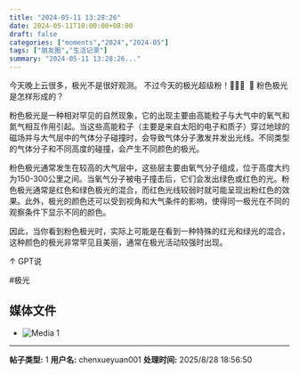 ```yaml
---
title: "2024-05-11 13:28:26"
date: 2024-05-11T10:00:00+08:00
draft: false
categories: ["moments","2024","2024-05"]
tags: ["朋友圈","生活记录"]
summary: "2024-05-11 13:28:26..."
---
```


今天晚上云很多，极光不是很好观测。
不过今天的极光超级粉！💖💖💖
​
🔮 粉色极光是怎样形成的？

粉色极光是一种相对罕见的自然现象，它的出现主要由高能粒子与大气中的氧气和氮气相互作用引起。当这些高能粒子（主要是来自太阳的电子和质子）穿过地球的磁场并与大气层中的气体分子碰撞时，会导致气体分子激发并发出光线。不同类型的气体分子和不同高度的碰撞，会产生不同颜色的极光。

粉色极光通常发生在较高的大气层中，这些层主要由氧气分子组成，位于高度大约为150-300公里之间。当氧气分子被电子撞击后，它们会发出绿色或红色的光。粉色极光通常是红色和绿色极光的混合，而红色光线较弱时就可能呈现出粉红色的效果。此外，极光的颜色还可以受到视角和大气条件的影响，使得同一极光在不同的观察条件下显示不同的颜色。

因此，当你看到粉色极光时，实际上可能是在看到一种特殊的红光和绿光的混合，这种颜色的极光非常罕见且美丽，通常在极光活动较强时出现。​

↑ GPT说

#极光
​

## 媒体文件

- ![Media 1](/Moments/photos/2024-05-11/202405111328260.jpg)

---

**帖子类型:** 1
**用户名:** chenxueyuan001
**处理时间:** 2025/8/28 18:56:50